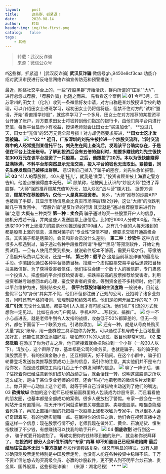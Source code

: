 ```yaml
---
layout:     post
title:      这些群，抓紧退！
date:       2020-08-14
author:     转载
header-img: img/the-first.png
catalog:   false
tags:
    - 其他
---
```


<blockquote><p>转载：武汉反诈骗<br>
来源：微信公众号</p></blockquote>

#这些群，抓紧退！
[武汉反诈骗]
**武汉反诈骗**
微信号gh_9450e8cf3caa
功能介绍对武汉市民进行反电信网络诈骗宣传防范和预警推送！

最近，网络社交平台上的，一些“荐股黑群”开始活跃，群内所谓的“庄家”“大V”，进行忽悠式荐股，「荐股诈骗」也随之而来。
先看看这个案例
![]({{site.baseurl}}/postimg/Cb84z6ue0OalC0YrvQHTZ00fiaxSG5avP6VLa0Xpssue9H1bxITu1UkVIUtwDcGU4JL4DfARVFFQJLU9O6VUXLg.gif)
**********01**********
今年3月，江苏常州的田女士（化名）收到一条微信好友申请，对方自称是某炒股授课学校的助理，可以介绍田女士进班学习，起初田女士仍将信将疑，但禁不住对方的“试听”邀请，开始“看直播学炒股”，就这样学习了一个多月，田女士在对方推荐的某投资平台开通了账户，对方要求田女士将钱转到他们指定的银行卡，由他们向平台内进行充值，每当平台显示小有收益，授课老师就会让田女士“买进加仓”，
**没过几天，田女士“充值”的55万元竟全部亏损！对方却仍然要求买进，****田女士这才发现被骗。**
![]({{site.baseurl}}/postimg/RT9XD5E0r2Io0rZibaf6vUdwA8FoRfEtmEhO6Yiao8dlDHrekN8lgiawb8j1OJYPmFMJ7TUKGbQIPKewrHtAT47Ng.jpeg)
**************02********
**
近日，广东深圳的刘先生被拉进一个炒股交流群，当时交流群中的人经常提到某信托平台。刘先生在网上查询后，发现该平台确实存在，于是便在平台上注册账号。了解到投资后会有五倍的盈利时，想要多赚钱的刘先生很快花300万元在该平台投资了一只股票。
之后，他跟投了20万。本以为很快能赚得盆满钵满**，不料平台却突然显示无法交易，投入平台的钱也无法取出。紧接着，刘先生便发现自己被移出群聊。**
意识到自己掉入了骗子的圈套，刘先生急忙报警。
![]({{site.baseurl}}/postimg/Gjn8oNjrk3cvbv9SbGIrX4hmUEjCb3LvBtfGSTchP9zoia1KODn6JibibwXr9rQFGWjTkOGH1M3u93EIpEgEGwPWQ.jpeg)
**********03**********
“41人的荐股群，40人是‘托儿’，就我是‘韭菜’。”投资者顾某被上海嘉定警方告知，他差点被骗得血本无归。
![]({{site.baseurl}}/postimg/RT9XD5E0r2Io0rZibaf6vUdwA8FoRfEtmVsYawMZtjx8WwykaZ83FxnxTawkCiaSEs2ozR6pvNhK2NugibIUCrRyg.jpeg)
顾某称，他被网上认识的“炒股大师”拉进了荐股群，“大师”强烈推荐顾某充值10万元，加入炒股“战斗营”赚大钱。
据警方调查，**顾某所在荐股群内，仅他一人是真实投资者。**
另外，“大师”推荐的炒股APP也被动了手脚，其显示市场信息会比真实市场滞后1至2分钟，这让“大师”的涨跌判断几乎百发百中。
“荐股诈骗”是反诈界的行话
其实就是“通过推荐股票来进行诈骗”之意
大概有三种类型
**第一种：卖会员**
骗子通过购买一些股票开户人的信息，随机分成若干组，并向这些人发送股票上涨信息。比如把1000人分成100组，每天选取100个有上涨潜力的股票分别推送给这100组人，总有几个组的人每天接到的都是股票上涨的信息，进而对骗子的“专业性”深信不疑，便要求交钱开通高级会员。其实骗子都是瞎蒙的，会员和非会员没什么差别。
**第二种：炒软件**
这种方式很多人都遇到过，骗子通过各种手段推荐所谓“牛股”“黑马”等预测软件，开始让免费试用。一旦有人使用后受到损失，就说软件版本不够高，需要升级才行。等缴纳了高额升级费以后发现，还是一样。
**第三种：假平台**
这是当前荐股诈骗的最高级手段。诈骗团伙通过各种平台筛选目标，搭建一个虚假股票交易平台后迅速把目标拉进微信群。为了获得受害者信任，他们往往会建一个数十人的微信群，专门蛊惑一个投资人，把虚假的平台推荐给受害者，把跌率较高的股票推荐给受害者。利用投资者越亏越想回本的心理，蚕食受害者的资金。等到资金差不多耗尽时，他们再以平台维护为由，强制结束交易。
**假平台荐股诈骗的主流套路**
一般说来，目前这些假平台的“身份”其实并不假，他们不但都注册了正规的公司，还招聘了诸多业务员，同时还有严格的培训、管理制度和绩效考核。他们是如何开展工作的呢？
01
**推广引流**
无论什么骗局，都要吸引人入局才有可能成功。他们推广引流的方式我想你一定见过。
比如在各大门户网站、手机APP……写软文、搞推广。
![]({{site.baseurl}}/postimg/Cb84z6ue0Oa7iaNq8uXGlZhRc0D24YNZqyVmdE7co5K6jGyRaetdVdH8VBuqFsVianmT1tXEicWUhCwNJWpxUUOEg.jpeg)
你一不小心点进去，就是老师牛到令人发指的战绩，收益低于50%都算差的，但无一例外，都在下面留下一个联系方式，引诱你添加。
![]({{site.baseurl}}/postimg/RT9XD5E0r2Io0rZibaf6vUdwA8FoRfEtmbWQibBbINIiaUaciakNSX1C8gMBDVttoyLd5LYUdfpVkicbGwBFRN3jS3g.png)
还有一种，就是从号商处购买大量“美女”账号，用一些群控工具添加你为好友。可以通过手机号成千上百地批量加好友，还能任意定位添加好友，哪怕有0.1%的人通过，数目也非常可观。
02
**忽悠洗脑**
在添加了你为好友之后，他们紧接着就会把你拉到一个小群（一般30人以下）。请放心，这个群除了你，基本都是公司的业务员，也就是骗子。有的骗子扮演股票高手，有的扮演金融小白，还互相聊天，好不热闹。在这个小群中，骗子们轮番登场发送各类推荐股票成功上涨的信息，吸引你的注意。其实他们并不是专门给你发，而是通过群控工具给几百上千个群发同样的信息。
![]({{site.baseurl}}/postimg/Cb84z6ue0Oa7iaNq8uXGlZhRc0D24YNZqAqDjvPvnwrK2h9fundfBOJW6uazbQ8O6uHl97ugvWnUqrC0R6uRBgQ.png)
聊了一阵子后，骗子估摸着你已经注意到他们成功的战绩之后，就会话锋一转，说明这些股票之所以这么成功，是由于某位专业老师的推荐，还会“热心”地把老师的微信名片发到群上。你只要一心动加上这个老师，就等于把自己当做猎物主动送到了他们的嘴边。
03
**欲擒故纵**
你加的这个老师已经被前面群里的人包装成为炒股专家，而且看看他的朋友圈，也基本都是全部成功的案例，很多人便放松了警惕。专家一般会在一些网站开设有直播间，每天开市时间就讲解要买哪些股票、卖哪些股票。瞎猫总能碰着死耗子，再加上直播间里的托把每一次股票上涨都吹嘘为专家牛，所以很多人会好奇跟着买，有的也确实能赚一点。在赢得你的信任之后，他们会在视频直播中透露这样一个信息：现在股票行情不好，老师我现在做外汇、黄金、石油期货、恒生指数赚了不少钱，有想赚钱可以找我的助手开户。
![]({{site.baseurl}}/postimg/RT9XD5E0r2Io0rZibaf6vUdwA8FoRfEtm2M9Uec2uPF05eqPddPwpJmcReibkfoyiaF8VFhWdZkKHGPIpFImXMKEA.png)
04
**彻底收割**
进行到这一步，
骗子就要开始收割了。
等成功把你的钱转移到他的账户，
就会和你说拜拜了。
**在投资时**
**部分人会听信所谓的“专家”内幕**
**却不知道自己已经掉进陷阱**
**最后结局往往血本无归**
✎**警方提醒**
荐股诈骗套路复杂，但又有明显的特征。没有人能准确预测股票走势特别是中国股票走势，也没有人能在各种投资中稳赚不赔。千万不要听信忽悠去购买高级会员、必赢的炒股软件，更不要去到不明平台炒石油、贵金属、国外股票，这些都是诈骗！
（来源：湖北经视）
**
**
![]({{site.baseurl}}/postimg/8wBAcE4t1v7CuVQ1TeOt6lMVe52Sq9SiajStJFwqU8P9G1N75jSgibe9ib34zT1DarT7B25vzKlwZGl4BibasT3TicA.jpeg)
